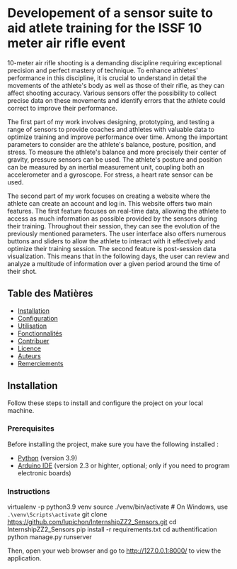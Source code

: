 # Developement of a sensor suite to aid atlete training for the ISSF 10 meter air rifle event

10-meter air rifle shooting is a demanding discipline requiring exceptional precision and perfect mastery of technique. To enhance athletes' performance in this discipline, it is crucial to understand in detail the movements of the athlete's body as well as those of their rifle, as they can affect shooting accuracy. Various sensors offer the possibility to collect precise data on these movements and identify errors that the athlete could correct to improve their performance.

The first part of my work involves designing, prototyping, and testing a range of sensors to provide coaches and athletes with valuable data to optimize training and improve performance over time. Among the important parameters to consider are the athlete's balance, posture, position, and stress. To measure the athlete's balance and more precisely their center of gravity, pressure sensors can be used. The athlete's posture and position can be measured by an inertial measurement unit, coupling both an accelerometer and a gyroscope. For stress, a heart rate sensor can be used.

The second part of my work focuses on creating a website where the athlete can create an account and log in. This website offers two main features. The first feature focuses on real-time data, allowing the athlete to access as much information as possible provided by the sensors during their training. Throughout their session, they can see the evolution of the previously mentioned parameters. The user interface also offers numerous buttons and sliders to allow the athlete to interact with it effectively and optimize their training session. The second feature is post-session data visualization. This means that in the following days, the user can review and analyze a multitude of information over a given period around the time of their shot.

## Table des Matières

- [Installation](#installation)
- [Configuration](#configuration)
- [Utilisation](#utilisation)
- [Fonctionnalités](#fonctionnalités)
- [Contribuer](#contribuer)
- [Licence](#licence)
- [Auteurs](#auteurs)
- [Remerciements](#remerciements)

## Installation

Follow these steps to install and configure the project on your local machine.

### Prerequisites

Before installing the project, make sure you have the following installed : 

- [Python](https://www.python.org/) (version 3.9)
- [Arduino IDE](https://www.arduino.cc/en/software) (version 2.3 or highter, optional; only if you need to program electronic boards)

### Instructions

virtualenv -p python3.9 venv 
source ./venv/bin/activate  # On Windows, use `.\venv\Scripts\activate`
git clone https://github.com/lupichon/InternshipZZ2_Sensors.git
cd InternshipZZ2_Sensors
pip install -r requirements.txt
cd authentification
python manage.py runserver

Then, open your web browser and go to http://127.0.0.1:8000/ to view the application.

